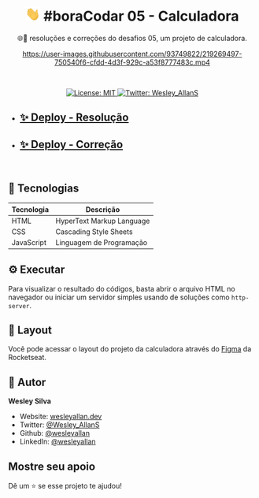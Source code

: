 <h1 align="center">
  <img src="../../.github/hi.gif" alt="Mão acenando" width="30px">
  #boraCodar 05 - Calculadora
</h1>
<p align="center">🌐🚀 resoluções e correções do desafios 05, um projeto de calculadora.</p>

<div align="center">

https://user-images.githubusercontent.com/93749822/219269497-750540f6-cfdd-4d3f-929c-a53f8777483c.mp4

</div>

<br />

<p align="center">
  <a href="#" target="_blank">
    <img alt="License: MIT" src="https://img.shields.io/badge/License-MIT-yellow.svg" />
  </a>
  <a href="https://twitter.com/Wesley_AllanS" target="_blank">
    <img alt="Twitter: Wesley_AllanS" src="https://img.shields.io/twitter/follow/Wesley_AllanS.svg?style=social" />
  </a>
</p>

- ## [✨ Deploy - Resolução](https://wesleyallan.github.io/bora-codar/05/resolucao/)
- ## [✨ Deploy - Correção](https://wesleyallan.github.io/bora-codar/05/correcao/)

<br />

## 🚀 Tecnologias

| Tecnologia | Descrição                 |
| ---------- | ------------------------- |
| HTML       | HyperText Markup Language |
| CSS        | Cascading Style Sheets    |
| JavaScript | Linguagem de Programação  |

## ⚙ Executar

Para visualizar o resultado do códigos, basta abrir o arquivo HTML no navegador ou iniciar um servidor simples usando de soluções como `http-server`.

## 📑 Layout

Você pode acessar o layout do projeto da calculadora através do [Figma](https://www.figma.com/community/file/1202607074523509182) da Rocketseat.

## 👤 Autor

**Wesley Silva**

- Website: [wesleyallan.dev](https://wesleyallan.dev)
- Twitter: [@Wesley_AllanS](https://twitter.com/Wesley_AllanS)
- Github: [@wesleyallan](https://github.com/wesleyallan)
- LinkedIn: [@wesleyallan](https://linkedin.com/in/wesleyallan)

## Mostre seu apoio

Dê um ⭐️ se esse projeto te ajudou!
